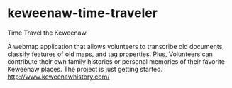 # keweenaw-time-traveler
Time Travel the Keweenaw 

A webmap application that allows volunteers to transcribe old documents, classify features of old maps, and tag properties. Plus, Volunteers can contribute their own family histories or personal memories of their favorite Keweenaw places. The project is just getting started. http://www.keweenawhistory.com/
